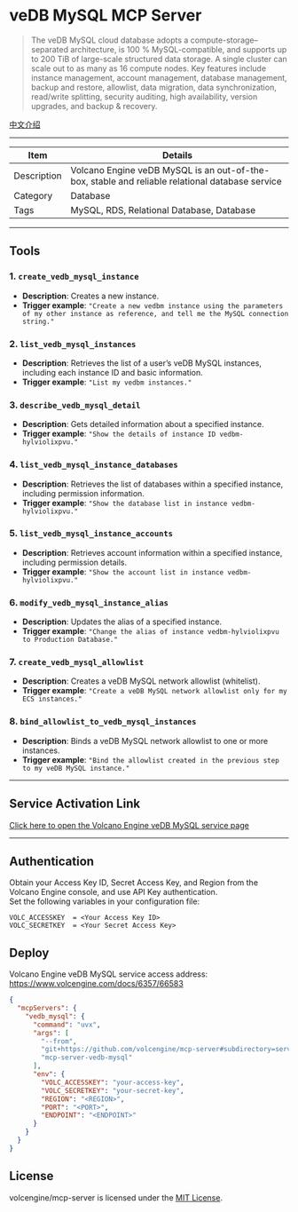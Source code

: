 # veDB MySQL MCP Server
> The veDB MySQL cloud database adopts a compute-storage–separated architecture, is 100 % MySQL-compatible, and supports up to 200 TiB of large-scale structured data storage. A single cluster can scale out to as many as 16 compute nodes. Key features include instance management, account management, database management, backup and restore, allowlist, data migration, data synchronization, read/write splitting, security auditing, high availability, version upgrades, and backup & recovery.

[中文介绍](README_zh.md)

---
| Item | Details |
| ---- | ---- |
| Description | Volcano Engine veDB MySQL is an out-of-the-box, stable and reliable relational database service |
| Category | Database |
| Tags | MySQL, RDS, Relational Database, Database |

---

## Tools

### 1. `create_vedb_mysql_instance`
- **Description**: Creates a new instance.
- **Trigger example**: `"Create a new vedbm instance using the parameters of my other instance as reference, and tell me the MySQL connection string."`

### 2. `list_vedb_mysql_instances`
- **Description**: Retrieves the list of a user’s veDB MySQL instances, including each instance ID and basic information.
- **Trigger example**: `"List my vedbm instances."`

### 3. `describe_vedb_mysql_detail`
- **Description**: Gets detailed information about a specified instance.
- **Trigger example**: `"Show the details of instance ID vedbm-hylviolixpvu."`

### 4. `list_vedb_mysql_instance_databases`
- **Description**: Retrieves the list of databases within a specified instance, including permission information.
- **Trigger example**: `"Show the database list in instance vedbm-hylviolixpvu."`

### 5. `list_vedb_mysql_instance_accounts`
- **Description**: Retrieves account information within a specified instance, including permission details.
- **Trigger example**: `"Show the account list in instance vedbm-hylviolixpvu."`

### 6. `modify_vedb_mysql_instance_alias`
- **Description**: Updates the alias of a specified instance.
- **Trigger example**: `"Change the alias of instance vedbm-hylviolixpvu to Production Database."`

### 7. `create_vedb_mysql_allowlist`
- **Description**: Creates a veDB MySQL network allowlist (whitelist).
- **Trigger example**: `"Create a veDB MySQL network allowlist only for my ECS instances."`

### 8. `bind_allowlist_to_vedb_mysql_instances`
- **Description**: Binds a veDB MySQL network allowlist to one or more instances.
- **Trigger example**: `"Bind the allowlist created in the previous step to my veDB MySQL instance."`

---

## Service Activation Link
[Click here to open the Volcano Engine veDB MySQL service page](https://console.volcengine.com/db/vedb-mysql)

---

## Authentication
Obtain your Access Key ID, Secret Access Key, and Region from the Volcano Engine console, and use API Key authentication.  
Set the following variables in your configuration file:

```
VOLC_ACCESSKEY  = <Your Access Key ID>
VOLC_SECRETKEY  = <Your Secret Access Key>
```

## Deploy
Volcano Engine veDB MySQL service access address: <https://www.volcengine.com/docs/6357/66583>
```json
{
  "mcpServers": {
    "vedb_mysql": {
      "command": "uvx",
      "args": [
        "--from",
        "git+https://github.com/volcengine/mcp-server#subdirectory=server/mcp_server_vedb_mysql",
        "mcp-server-vedb-mysql"
      ],
      "env": {
        "VOLC_ACCESSKEY": "your-access-key",
        "VOLC_SECRETKEY": "your-secret-key",
        "REGION": "<REGION>",
        "PORT": "<PORT>",
        "ENDPOINT": "<ENDPOINT>"
      }
    }
  }
}
```

## License

volcengine/mcp-server is licensed under the [MIT License](https://github.com/volcengine/mcp-server/blob/main/LICENSE).
